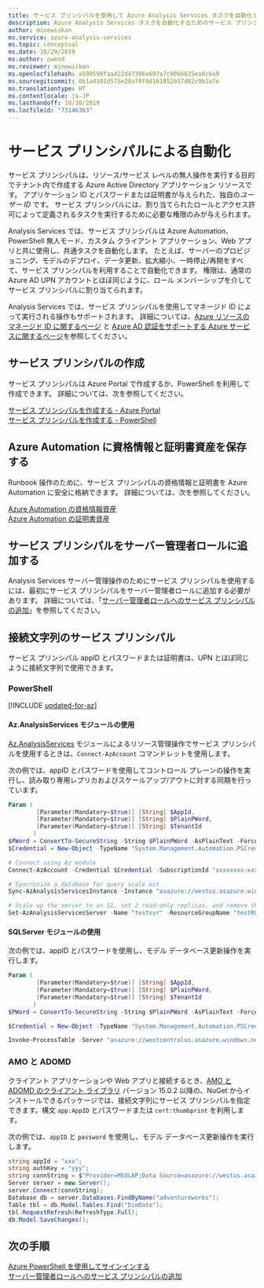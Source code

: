 ```yaml
---
title: サービス プリンシパルを使用して Azure Analysis Services タスクを自動化する | Microsoft Docs
description: Azure Analysis Services タスクを自動化するためのサービス プリンシパルを作成する方法について説明します。
author: minewiskan
ms.service: azure-analysis-services
ms.topic: conceptual
ms.date: 10/29/2019
ms.author: owend
ms.reviewer: minewiskan
ms.openlocfilehash: a590590faa422d47306e697a7c90bb635ea8c6e9
ms.sourcegitcommit: 0b1a4101d575e28af0f0d161852b57d82c9b2a7e
ms.translationtype: HT
ms.contentlocale: ja-JP
ms.lasthandoff: 10/30/2019
ms.locfileid: "73146363"
---
```

# <a name="automation-with-service-principals"></a>サービス プリンシパルによる自動化

サービス プリンシパルは、リソース/サービス レベルの無人操作を実行する目的でテナント内で作成する Azure Active Directory アプリケーション リソースです。 アプリケーション ID とパスワードまたは証明書が与えられた、独自の*ユーザー ID* です。 サービス プリンシパルには、割り当てられたロールとアクセス許可によって定義されるタスクを実行するために必要な権限のみが与えられます。 

Analysis Services では、サービス プリンシパルは Azure Automation、PowerShell 無人モード、カスタム クライアント アプリケーション、Web アプリと共に使用し、共通タスクを自動化します。 たとえば、サーバーのプロビジョニング、モデルのデプロイ、データ更新、拡大縮小、一時停止/再開をすべて、サービス プリンシパルを利用することで自動化できます。 権限は、通常の Azure AD UPN アカウントとほぼ同じように、ロール メンバーシップを介してサービス プリンシパルに割り当てられます。

Analysis Services では、サービス プリンシパルを使用してマネージド ID によって実行される操作もサポートされます。 詳細については、[Azure リソースのマネージド ID に関するページ](../active-directory/managed-identities-azure-resources/overview.md) と [Azure AD 認証をサポートする Azure サービスに関するページ](../active-directory/managed-identities-azure-resources/services-support-managed-identities.md#azure-analysis-services)を参照してください。

## <a name="create-service-principals"></a>サービス プリンシパルの作成
 
サービス プリンシパルは Azure Portal で作成するか、PowerShell を利用して作成できます。 詳細については、次を参照してください。

[サービス プリンシパルを作成する - Azure Portal](../active-directory/develop/howto-create-service-principal-portal.md)   
[サービス プリンシパルを作成する - PowerShell](../active-directory/develop/howto-authenticate-service-principal-powershell.md)

## <a name="store-credential-and-certificate-assets-in-azure-automation"></a>Azure Automation に資格情報と証明書資産を保存する

Runbook 操作のために、サービス プリンシパルの資格情報と証明書を Azure Automation に安全に格納できます。 詳細については、次を参照してください。

[Azure Automation の資格情報資産](../automation/automation-credentials.md)   
[Azure Automation の証明書資産](../automation/automation-certificates.md)

## <a name="add-service-principals-to-server-admin-role"></a>サービス プリンシパルをサーバー管理者ロールに追加する

Analysis Services サーバー管理操作のためにサービス プリンシパルを使用するには、最初にサービス プリンシパルをサーバー管理者ロールに追加する必要があります。 詳細については、「[サーバー管理者ロールへのサービス プリンシパルの追加](analysis-services-addservprinc-admins.md)」を参照してください。

## <a name="service-principals-in-connection-strings"></a>接続文字列のサービス プリンシパル

サービス プリンシパル appID とパスワードまたは証明書は、UPN とほぼ同じように接続文字列で使用できます。

### <a name="powershell"></a>PowerShell

[!INCLUDE [updated-for-az](../../includes/updated-for-az.md)]

#### <a name="a-nameazmodule-using-azanalysisservices-module"></a><a name="azmodule" />Az.AnalysisServices モジュールの使用

[Az.AnalysisServices](/powershell/module/az.analysisservices) モジュールによるリソース管理操作でサービス プリンシパルを使用するときは、`Connect-AzAccount` コマンドレットを使用します。 

次の例では、appID とパスワードを使用してコントロール プレーンの操作を実行し、読み取り専用レプリカおよびスケールアップ/アウトに対する同期を行っています。

```powershell
Param (
        [Parameter(Mandatory=$true)] [String] $AppId,
        [Parameter(Mandatory=$true)] [String] $PlainPWord,
        [Parameter(Mandatory=$true)] [String] $TenantId
       )
$PWord = ConvertTo-SecureString -String $PlainPWord -AsPlainText -Force
$Credential = New-Object -TypeName "System.Management.Automation.PSCredential" -ArgumentList $AppId, $PWord

# Connect using Az module
Connect-AzAccount -Credential $Credential -SubscriptionId "xxxxxxxx-xxxx-xxxx-xxxx-xxxxxxxxxxxxx"

# Syncronize a database for query scale out
Sync-AzAnalysisServicesInstance -Instance "asazure://westus.asazure.windows.net/testsvr" -Database "testdb"

# Scale up the server to an S1, set 2 read-only replicas, and remove the primary from the query pool. The new replicas will hydrate from the synchronized data.
Set-AzAnalysisServicesServer -Name "testsvr" -ResourceGroupName "testRG" -Sku "S1" -ReadonlyReplicaCount 2 -DefaultConnectionMode Readonly
```

#### <a name="using-sqlserver-module"></a>SQLServer モジュールの使用

次の例では、appID とパスワードを使用し、モデル データベース更新操作を実行します。

```powershell
Param (
        [Parameter(Mandatory=$true)] [String] $AppId,
        [Parameter(Mandatory=$true)] [String] $PlainPWord,
        [Parameter(Mandatory=$true)] [String] $TenantId
       )
$PWord = ConvertTo-SecureString -String $PlainPWord -AsPlainText -Force

$Credential = New-Object -TypeName "System.Management.Automation.PSCredential" -ArgumentList $AppId, $PWord

Invoke-ProcessTable -Server "asazure://westcentralus.asazure.windows.net/myserver" -TableName "MyTable" -Database "MyDb" -RefreshType "Full" -ServicePrincipal -ApplicationId $AppId -TenantId $TenantId -Credential $Credential
```

### <a name="amo-and-adomd"></a>AMO と ADOMD 

クライアント アプリケーションや Web アプリと接続するとき、[AMO と ADOMD のクライアント ライブラリ](analysis-services-data-providers.md) バージョン 15.0.2 以降の、NuGet からインストールできるパッケージでは、接続文字列にサービス プリンシパルを指定できます。構文 `app:AppID` とパスワードまたは `cert:thumbprint` を利用します。 

次の例では、`appID` と `password` を使用し、モデル データベース更新操作を実行します。

```csharp
string appId = "xxx";
string authKey = "yyy";
string connString = $"Provider=MSOLAP;Data Source=asazure://westus.asazure.windows.net/<servername>;User ID=app:{appId};Password={authKey};";
Server server = new Server();
server.Connect(connString);
Database db = server.Databases.FindByName("adventureworks");
Table tbl = db.Model.Tables.Find("DimDate");
tbl.RequestRefresh(RefreshType.Full);
db.Model.SaveChanges();
```

## <a name="next-steps"></a>次の手順
[Azure PowerShell を使用してサインインする](https://docs.microsoft.com/powershell/azure/authenticate-azureps)   
[サーバー管理者ロールへのサービス プリンシパルの追加](analysis-services-addservprinc-admins.md)   
